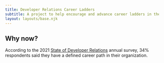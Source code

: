 ```yaml
---
title: Developer Relations Career Ladders
subtitle: A project to help encourage and advance career ladders in the Developer Relations field. 
layout: layouts/base.njk
---
```


## Why now?

According to the 2021 [State of Developer Relations](https://www.stateofdeveloperrelations.com/) annual survey, 
34% respondents said they have a defined career path in their organization. 